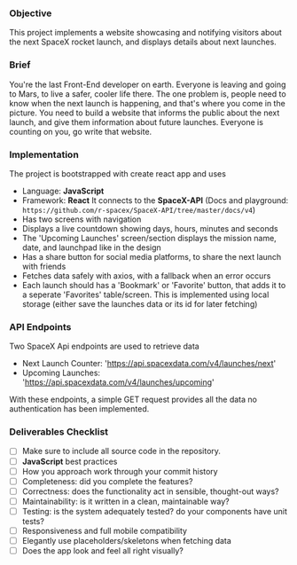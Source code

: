 ### Objective

This project implements a website showcasing and notifying visitors about
the next SpaceX rocket launch, and displays details about next launches.

### Brief

You're the last Front-End developer on earth. Everyone is leaving and going to Mars,
to live a safer, cooler life there. The one problem is, people need to know when the next launch
is happening, and that's where you come in the picture. You need to build a website that informs
the public about the next launch, and give them information about future launches.
Everyone is counting on you, go write that website.

### Implementation

The project is bootstrapped with create react app and uses

-   Language: **JavaScript**
-   Framework: **React**
    It connects to the **SpaceX-API** (Docs and playground: `https://github.com/r-spacex/SpaceX-API/tree/master/docs/v4`)
-   Has two screens with navigation
-   Displays a live countdown showing days, hours, minutes and seconds
-   The 'Upcoming Launches' screen/section displays the mission name, date, and launchpad like in the design
-   Has a share button for social media platforms, to share the next launch with friends
-   Fetches data safely with axios, with a fallback when an error occurs
-   Each launch should has a 'Bookmark' or 'Favorite' button, that adds it to a seperate 'Favorites'
    table/screen. This is implemented using local storage (either save the launches data or its id for
    later fetching)

### API Endpoints

Two SpaceX Api endpoints are used to retrieve data

-   Next Launch Counter: 'https://api.spacexdata.com/v4/launches/next'
-   Upcoming Launches: 'https://api.spacexdata.com/v4/launches/upcoming'

With these endpoints, a simple GET request provides all the data no authentication has been implemented.

### Deliverables Checklist

-   [ ] Make sure to include all source code in the repository.
-   [ ] **JavaScript** best practices
-   [ ] How you approach work through your commit history
-   [ ] Completeness: did you complete the features?
-   [ ] Correctness: does the functionality act in sensible, thought-out ways?
-   [ ] Maintainability: is it written in a clean, maintainable way?
-   [ ] Testing: is the system adequately tested? do your components have unit tests?
-   [ ] Responsiveness and full mobile compatibility
-   [ ] Elegantly use placeholders/skeletons when fetching data
-   [ ] Does the app look and feel all right visually?
